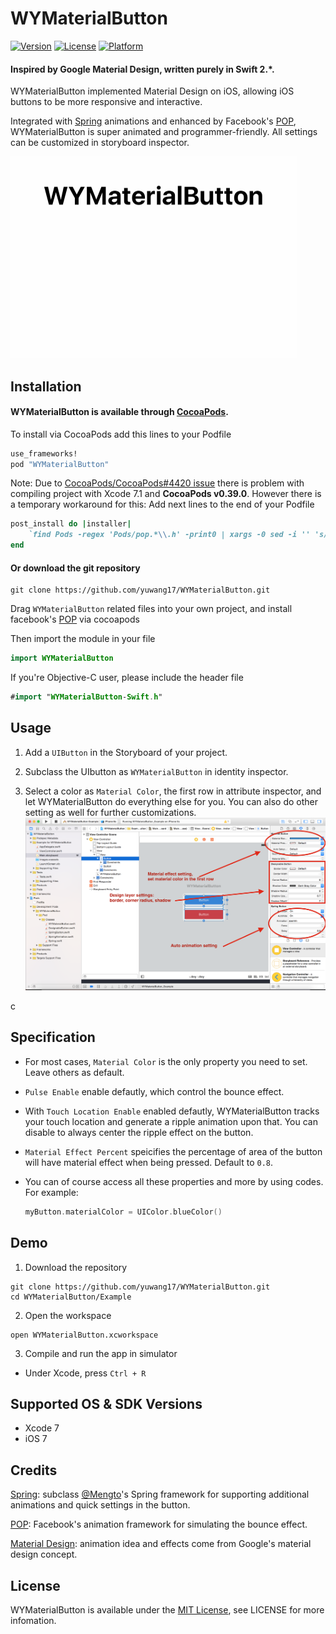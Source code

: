 # WYMaterialButton

[![Version](https://img.shields.io/cocoapods/v/WYMaterialButton.svg?style=flat)](http://cocoapods.org/pods/WYMaterialButton)
[![License](https://img.shields.io/cocoapods/l/WYMaterialButton.svg?style=flat)](http://cocoapods.org/pods/WYMaterialButton)
[![Platform](https://img.shields.io/cocoapods/p/WYMaterialButton.svg?style=flat)](http://cocoapods.org/pods/WYMaterialButton)

#### Inspired by Google Material Design, written purely in Swift 2.*. 

WYMaterialButton implemented Material Design on iOS, allowing iOS buttons to be more responsive and interactive.

Integrated with [Spring](https://github.com/MengTo/Spring) animations and enhanced by Facebook's [POP](https://github.com/facebook/pop), WYMaterialButton is super animated and programmer-friendly. All settings can be customized in storyboard inspector.


<img src="./Screenshot/animation_pop.gif" width="458" height="323"/>

## Installation

#### WYMaterialButton is available through [CocoaPods](http://cocoapods.org).

To install via CocoaPods add this lines to your Podfile

```ruby
use_frameworks!
pod "WYMaterialButton"
```
Note: Due to [CocoaPods/CocoaPods#4420 issue](https://github.com/CocoaPods/CocoaPods/issues/4420) there is problem with compiling project with Xcode 7.1 and **CocoaPods v0.39.0**. However there is a temporary workaround for this:
Add next lines to the end of your Podfile
```ruby
post_install do |installer|
    `find Pods -regex 'Pods/pop.*\\.h' -print0 | xargs -0 sed -i '' 's/\\(<\\)pop\\/\\(.*\\)\\(>\\)/\\"\\2\\"/'`
end
```

#### Or download the git repository
```fish
git clone https://github.com/yuwang17/WYMaterialButton.git
```

Drag ``WYMaterialButton`` related files into your own project, and install facebook's [POP](https://github.com/facebook/pop) via cocoapods

Then import the module in your file
```swift
import WYMaterialButton
```

If you're Objective-C user, please include the header file
```swift
#import "WYMaterialButton-Swift.h"
```

## Usage
1) Add a ``UIButton`` in the Storyboard of your project.

2) Subclass the UIbutton as ``WYMaterialButton`` in identity inspector.

3) Select a color as ``Material Color``, the first row in attribute inspector, and let WYMaterialButton do everything else for you. You can also do other setting as well for further customizations.
![](./Screenshot/instruction.png)

c
## Specification
* For most cases, ``Material Color`` is the only property you need to set. Leave others as default.

* ``Pulse Enable`` enable defautly, which control the bounce effect.

* With ``Touch Location Enable`` enabled defautly, WYMaterialButton tracks your touch location and generate a ripple animation upon that. You can disable to always center the ripple effect on the button.

* ``Material Effect Percent`` speicifies the percentage of area of the button will have material effect when being pressed. Default to ``0.8``.

* You can of course access all these properties and more by using codes. For example:
  ```swift
  myButton.materialColor = UIColor.blueColor()
  ```


## Demo
1) Download the repository
```fish
git clone https://github.com/yuwang17/WYMaterialButton.git
cd WYMaterialButton/Example
```

2) Open the workspace
```fish
open WYMaterialButton.xcworkspace
```

3) Compile and run the app in simulator
* Under Xcode, press ``Ctrl + R``

## Supported OS & SDK Versions
* Xcode 7
* iOS 7

## Credits
[Spring](https://github.com/MengTo/Spring): subclass [@Mengto](https://twitter.com/MengTo)'s Spring framework for supporting additional animations and quick settings in the button.

[POP](https://github.com/facebook/pop): Facebook's animation framework for simulating the bounce effect.

[Material Design](https://www.google.com/design/spec/material-design/introduction.html): animation idea and effects come from Google's material design concept.

## License
WYMaterialButton is available under the [MIT License](LICENSE), see LICENSE for more infomation.
